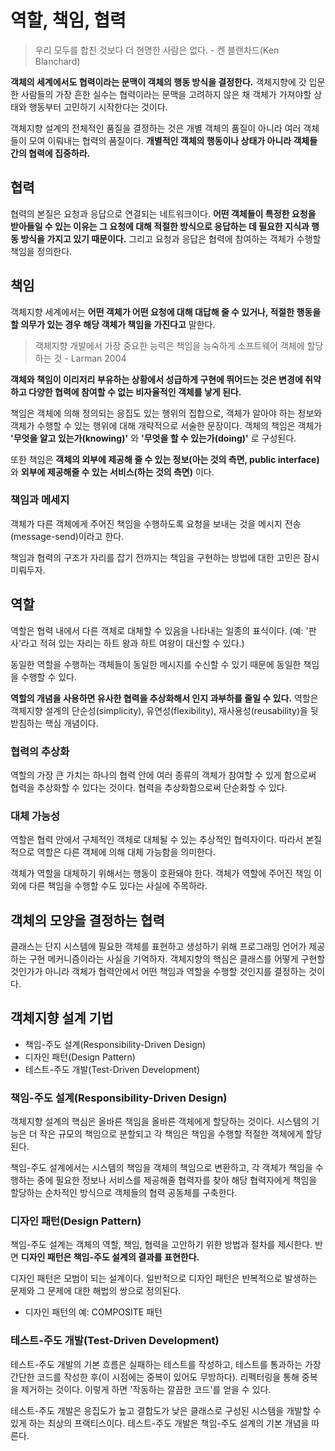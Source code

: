 # 역할, 책임, 협력

> 우리 모두를 합친 것보다 더 현명한 사람은 없다. - 켄 블랜차드(Ken Blanchard)

**객체의 세계에서도 협력이라는 문맥이 객체의 행동 방식을 결정한다.** 객체지향에 갓 입문한 사람들의 가장 흔한 실수는 협력이라는 문맥을 고려하지 않은 채 객체가 가져야할 상태와 행동부터 고민하기 시작한다는 것이다.

객체지향 설계의 전체적인 품질을 결정하는 것은 개별 객체의 품질이 아니라 여러 객체들이 모여 이뤄내는 협력의 품질이다. **개별적인 객체의 행동이나 상태가 아니라 객체들 간의 협력에 집중하라.**

## 협력

협력의 본질은 요청과 응답으로 연결되는 네트워크이다. **어떤 객체들이 특정한 요청을 받아들일 수 있는 이유는 그 요청에 대해 적절한 방식으로 응답하는 데 필요한 지식과 행동 방식을 가지고 있기 때문이다.** 그리고 요청과 응답은 협력에 참여하는 객체가 수행할 책임을 정의한다.

## 책임 

객체지향 세계에서는 **어떤 객체가 어떤 요청에 대해 대답해 줄 수 있거나, 적절한 행동을 할 의무가 있는 경우 해당 객체가 책임을 가진다고** 말한다.

> 객체지향 개발에서 가장 중요한 능력은 책임을 능숙하게 소프트웨어 객체에 할당하는 것 - Larman 2004

**객체와 책임이 이리저리 부유하는 상황에서 성급하게 구현에 뛰어드는 것은 변경에 취약하고 다양한 협력에 참여할 수 없는 비자율적인 객체를 낳게 된다.**

책임은 객체에 의해 정의되는 응집도 있는 행위의 집합으로, 객체가 알아야 하는 정보와 객체가 수행할 수 있는 행위에 대해 개략적으로 서술한 문장이다. 객체의 책임은 객체가 **'무엇을 알고 있는가(knowing)'** 와 **'무엇을 할 수 있는가(doing)'** 로 구성된다.

또한 책임은 **객체의 외부에 제공해 줄 수 있는 정보(아는 것의 측면, public interface)** 와 **외부에 제공해줄 수 있는 서비스(하는 것의 측면)** 이다.

### 책임과 메세지

객체가 다른 객체에게 주어진 책임을 수행하도록 요청을 보내는 것을 메시지 전송(message-send)이라고 한다.

책임과 협력의 구조가 자리를 잡기 전까지는 책임을 구현하는 방법에 대한 고민은 잠시 미뤄두자.

## 역할

역할은 협력 내에서 다른 객체로 대체할 수 있음을 나타내는 일종의 표식이다. (예: '판사'라고 적혀 있는 자리는 하트 왕과 하트 여왕이 대신할 수 있다.)

동일한 역할을 수행하는 객체들이 동일한 메시지를 수신할 수 있기 때문에 동일한 책임을 수행할 수 있다.

**역할의 개념을 사용하면 유사한 협력을 추상화해서 인지 과부하를 줄일 수 있다.** 역할은 객체지향 설계의 단순성(simplicity), 유연성(flexibility), 재사용성(reusability)을 뒷받침하는 핵심 개념이다.

### 협력의 추상화

역할의 가장 큰 가치는 하나의 협력 안에 여러 종류의 객체가 참여할 수 있게 함으로써 협력을 추상화할 수 있다는 것이다. 협력을 추상화함으로써 단순화할 수 있다.

### 대체 가능성

역할은 협력 안에서 구체적인 객체로 대체될 수 있는 추상적인 협력자이다. 따라서 본질적으로 역할은 다른 객체에 의해 대체 가능함을 의미한다.

객체가 역할을 대체하기 위해서는 행동이 호환돼야 한다. 객체가 역할에 주어진 책임 이외에 다른 책임을 수행할 수도 있다는 사실에 주목하라.

## 객체의 모양을 결정하는 협력

클래스는 단지 시스템에 필요한 객체를 표현하고 생성하기 위해 프로그래밍 언어가 제공하는 구현 메커니즘이라는 사실을 기억하자. 객체지향의 핵심은 클래스를 어떻게 구현할 것인가가 아니라 객체가 협력안에서 어떤 책임과 역할을 수행할 것인지를 결정하는 것이다.

## 객체지향 설계 기법

- 책임-주도 설계(Responsibility-Driven Design)
- 디자인 패턴(Design Pattern)
- 테스트-주도 개발(Test-Driven Development)

### 책임-주도 설계(Responsibility-Driven Design)

객체지향 설계의 핵심은 올바른 책임을 올바른 객체에게 할당하는 것이다. 시스템의 기능은 더 작은 규모의 책임으로 분할되고 각 책임은 책임을 수행할 적절한 객체에게 할당된다.

책임-주도 설계에서는 시스템의 책임을 객체의 책임으로 변환하고, 각 객체가 책임을 수행하는 중에 필요한 정보나 서비스를 제공해줄 협력자를 찾아 해당 협력자에게 책임을 할당하는 순차적인 방식으로 객체들의 협력 공동체를 구축한다.

### 디자인 패턴(Design Pattern)

책임-주도 설계는 객체의 역할, 책임, 협력을 고안하기 위한 방법과 절차를 제시한다. 반면 **디자인 패턴은 책임-주도 설계의 결과를 표현한다.**

디자인 패턴은 모범이 되는 설계이다. 일반적으로 디자인 패턴은 반복적으로 발생하는 문제와 그 문제에 대한 해법의 쌍으로 정의된다.

- 디자인 패턴의 예: COMPOSITE 패턴

### 테스트-주도 개발(Test-Driven Development)

테스트-주도 개발의 기본 흐름은 실패하는 테스트를 작성하고, 테스트를 통과하는 가장 간단한 코드를 작성한 후(이 시점에는 중복이 있어도 무방하다). 리펙터링을 통해 중복을 제거하는 것이다. 이렇게 하면 '작동하는 깔끔한 코드'를 얻을 수 있다.

테스트-주도 개발은 응집도가 높고 결합도가 낮은 클래스로 구성된 시스템을 개발할 수 있게 하는 최상의 프랙티스이다. 테스트-주도 개발은 책임-주도 설계의 기본 개념을 따른다.

